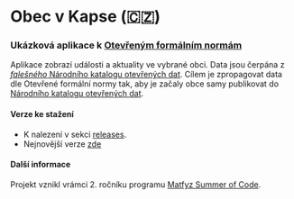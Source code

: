 # Obec v Kapse (:czech_republic:) 
### Ukázková aplikace k [Otevřeným formálním normám](https://data.gov.cz/ofn/)
Aplikace zobrazí události a aktuality ve vybrané obci. Data jsou čerpána z [*falešného* Národního katalogu otevřených dat](https://oha03.mvcr.gov.cz/datové-sady). Cílem je zpropagovat data dle Otevřené formální normy tak, aby je začaly obce samy publikovat do [Národního katalogu otevřených dat](https://data.gov.cz/datov%C3%A9-sady).
#### Verze ke stažení
- K nalezení v sekci [releases](https://github.com/OndrejKulhavy/Obec-v-Kapse/releases).
- Nejnovější verze [zde](https://github.com/OndrejKulhavy/Obec-v-Kapse/releases/latest)
#### Další informace
Projekt vznikl vrámci 2. ročníku programu [Matfyz Summer of Code](https://d3s.mff.cuni.cz/msoc/).
